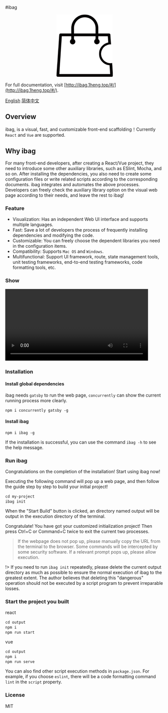 #ibag
<div align=center><img width="180px" src="./docs/i_bag.png"></div>

For full documentation, visit [http://ibag.1heng.top/#/](http://ibag.1heng.top/#/).

[English](https://github.com/827652549/ibag)
[简体中文](./docs/zh-cn/README.md)

## Overview

ibag, is a visual, fast, and customizable front-end scaffolding！Currently `React` and `Vue` are supported.

## Why ibag

For many front-end developers, after creating a React/Vue project, they need to introduce some other auxiliary libraries, such as ESlint, Mocha, and so on. After installing the dependencies, you also need to create some configuration files or write related scripts according to the corresponding documents. ibag integrates and automates the above processes. Developers can freely check the auxiliary library option on the visual web page according to their needs, and leave the rest to ibag!

### Feature

- Visualization: Has an independent Web UI interface and supports multiple languages.
- Fast: Save a lot of developers the process of frequently installing dependencies and modifying the code.
- Customizable: You can freely choose the dependent libraries you need in the configuration items.
- Compatibility: Supports `Mac OS` and `Windows`.
- Multifunctional: Support UI framework, route, state management tools, unit testing frameworks, end-to-end testing frameworks, code formatting tools, etc.

### Show

<video src="https://1heng-files.oss-cn-beijing.aliyuncs.com/ibag_guide_video.mp4" autoplay controls preload="metadata" style="width: 90%"></video>

### Installation

#### Install global dependencies

ibag needs `gatsby` to run the web page, `concurrently` can show the current running process more clearly.

```
npm i concurrently gatsby -g
```

#### Install ibag

```
npm i ibag -g
```

If the installation is successful, you can use the command `ibag -h` to see the help message.

### Run ibag

Congratulations on the completion of the installation! Start using ibag now!

Executing the following command will pop up a web page, and then follow the guide step by step to build your initial project!

```
cd my-project
ibag init
```

When the "Start Build" button is clicked, an directory named output will be output in the execution directory of the terminal.

Congratulate! You have got your customized initialization project! Then press Ctrl+C or Command+C twice to exit the current two processes.

> If the webpage does not pop up, please manually copy the URL from the terminal to the browser. Some commands will be intercepted by some security software. If a relevant prompt pops up, please allow execution.

!> If you need to run `ibag init` repeatedly, please delete the current output directory as much as possible to ensure the normal execution of ibag to the greatest extent. The author believes that deleting this "dangerous" operation should not be executed by a script program to prevent irreparable losses.

### Start the project you built

react
```
cd output
npm i
npm run start
```

vue
```
cd output
npm i
npm run serve
```
You can also find other script execution methods in `package.json`. For example, if you choose `eslint`, there will be a code formatting command `lint` in the `script` property.

### License

MIT
